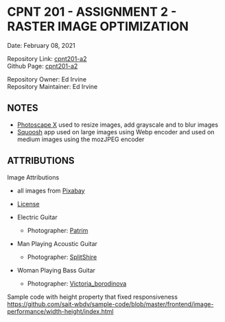 # CPNT 201 - ASSIGNMENT 2 - RASTER IMAGE OPTIMIZATION  

Date:  February 08, 2021  

Repository Link:  [cpnt201-a2](https://github.com/edirvine333/cpnt201-a2)    
Github Page: [cpnt201-a2](https://edirvine333.github.io/cpnt201-a2)   

Repository Owner: Ed Irvine  
Repository Maintainer: Ed Irvine  

## NOTES  

- [Photoscape X](http://x.photoscape.org/) used to resize images, add grayscale and to blur images  
- [Squoosh](https://squoosh.app/) app used on large images using Webp encoder and used on medium images using the mozJPEG encoder  

## ATTRIBUTIONS  

Image Attributions  

- all images from [Pixabay](https://pixabay.com/)  
- [License](https://pixabay.com/service/license/)  

- Electric Guitar
  - Photographer:  [Patrim](https://pixabay.com/users/patrim-541396/)  

- Man Playing Acoustic Guitar
  - Photographer: [SplitShire](https://pixabay.com/users/splitshire-364019/)  

- Woman Playing Bass Guitar
  - Photographer: [Victoria_borodinova](https://pixabay.com/users/victoria_borodinova-6314823/)  


Sample code with height property that fixed responsiveness  
https://github.com/sait-wbdv/sample-code/blob/master/frontend/image-performance/width-height/index.html  